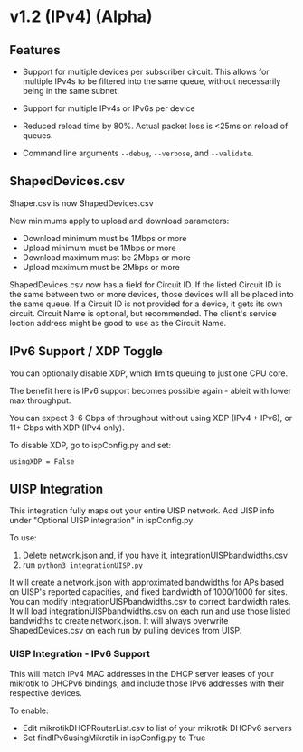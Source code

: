 # v1.2 (IPv4) (Alpha)

## Features

- Support for multiple devices per subscriber circuit. This allows for multiple IPv4s to be filtered into the same queue, without necessarily being in the same subnet.

- Support for multiple IPv4s or IPv6s per device

- Reduced reload time by 80%. Actual packet loss is <25ms on reload of queues.

- Command line arguments ```--debug```, ```--verbose```, and ```--validate```.

## ShapedDevices.csv
Shaper.csv is now ShapedDevices.csv

New minimums apply to upload and download parameters:

* Download minimum must be 1Mbps or more
* Upload minimum must be 1Mbps or more
* Download maximum must be 2Mbps or more
* Upload maximum must be 2Mbps or more
    
ShapedDevices.csv now has a field for Circuit ID. If the listed Circuit ID is the same between two or more devices, those devices will all be placed into the same queue. If a Circuit ID is not provided for a device, it gets its own circuit. Circuit Name is optional, but recommended. The client's service loction address might be good to use as the Circuit Name.

## IPv6 Support / XDP Toggle
You can optionally disable XDP, which limits queuing to just one CPU core.

The benefit here is IPv6 support becomes possible again - ableit with lower max throughput.

You can expect 3-6 Gbps of throughput without using XDP (IPv4 + IPv6), or 11+ Gbps with XDP (IPv4 only).

To disable XDP, go to ispConfig.py and set:

```usingXDP = False```

## UISP Integration
This integration fully maps out your entire UISP network.
Add UISP info under "Optional UISP integration" in ispConfig.py

To use:
1. Delete network.json and, if you have it, integrationUISPbandwidths.csv
2. run ```python3 integrationUISP.py```

It will create a network.json with approximated bandwidths for APs based on UISP's reported capacities, and fixed bandwidth of 1000/1000 for sites.
You can modify integrationUISPbandwidths.csv to correct bandwidth rates. It will load integrationUISPbandwidths.csv on each run and use those listed bandwidths to create network.json. It will always overwrite ShapedDevices.csv on each run by pulling devices from UISP.

### UISP Integration - IPv6 Support
This will match IPv4 MAC addresses in the DHCP server leases of your mikrotik to DHCPv6 bindings, and include those IPv6 addresses with their respective devices.

To enable:
* Edit mikrotikDHCPRouterList.csv to list of your mikrotik DHCPv6 servers
* Set findIPv6usingMikrotik in ispConfig.py to True

